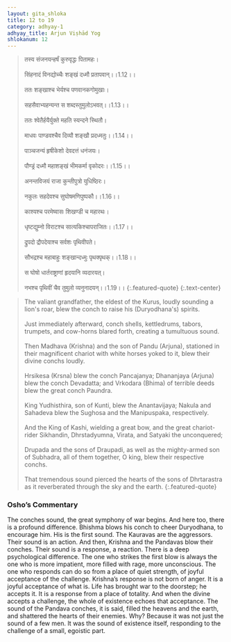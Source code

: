 ```yaml
---
layout: gita_shloka
title: 12 to 19
category: adhyay-1
adhyay_title: Arjun Viṣhād Yog
shlokanum: 12
---
```


> तस्य संजनयन्हर्षं कुरुवृद्धः पितामहः।<br><br>सिंहनादं विनद्योच्चैः शङ्खं दध्मौ प्रतापवान्।।1.12।।<br><br>ततः शङ्खाश्च भेर्यश्च पणवानकगोमुखाः।<br><br>सहसैवाभ्यहन्यन्त स शब्दस्तुमुलोऽभवत्।।1.13।।<br><br>ततः श्वेतैर्हयैर्युक्ते महति स्यन्दने स्थितौ।<br><br>माधवः पाण्डवश्चैव दिव्यौ शङ्खौ प्रदध्मतुः।।1.14।।<br><br>पाञ्चजन्यं हृषीकेशो देवदत्तं धनंजयः।<br><br>पौण्ड्रं दध्मौ महाशङ्खं भीमकर्मा वृकोदरः।।1.15।।<br><br>अनन्तविजयं राजा कुन्तीपुत्रो युधिष्ठिरः।<br><br>नकुलः सहदेवश्च सुघोषमणिपुष्पकौ।।1.16।।<br><br>काश्यश्च परमेष्वासः शिखण्डी च महारथः।<br><br>धृष्टद्युम्नो विराटश्च सात्यकिश्चापराजितः।।1.17।।<br><br>द्रुपदो द्रौपदेयाश्च सर्वशः पृथिवीपते।<br><br>सौभद्रश्च महाबाहुः शङ्खान्दध्मुः पृथक्पृथक्।।1.18।।<br><br>स घोषो धार्तराष्ट्राणां हृदयानि व्यदारयत्।<br><br>नभश्च पृथिवीं चैव तुमुलो व्यनुनादयन्।।1.19।।
{:.featured-quote} 
{:.text-center}

> The valiant grandfather, the eldest of the Kurus, loudly sounding a lion's roar, blew the conch to raise his (Duryodhana's) spirits.<br><br>Just immediately afterward, conch shells, kettledrums, tabors, trumpets, and cow-horns blared forth, creating a tumultuous sound.<br><br>Then Madhava (Krishna) and the son of Pandu (Arjuna), stationed in their magnificent chariot with white horses yoked to it, blew their divine conchs loudly.<br><br>Hrsikesa (Krsna) blew the conch Pancajanya; Dhananjaya (Arjuna) blew the conch Devadatta; and Vrkodara (Bhima) of terrible deeds blew the great conch Paundra.<br><br>King Yudhisthira, son of Kunti, blew the Anantavijaya; Nakula and Sahadeva blew the Sughosa and the Manipuspaka, respectively.<br><br>And the King of Kashi, wielding a great bow, and the great chariot-rider Sikhandin, Dhrstadyumna, Virata, and Satyaki the unconquered;<br><br>Drupada and the sons of Draupadi, as well as the mighty-armed son of Subhadra, all of them together, O king, blew their respective conchs.<br><br>That tremendous sound pierced the hearts of the sons of Dhrtarastra as it reverberated through the sky and the earth.
{:.featured-quote}

### Osho’s Commentary
The conches sound, the great symphony of war begins. And here too, there is a profound difference. Bhishma blows his conch to cheer Duryodhana, to encourage him. His is the first sound. The Kauravas are the aggressors. Their sound is an action.
And then, Krishna and the Pandavas blow their conches. Their sound is a response, a reaction. There is a deep psychological difference. The one who strikes the first blow is always the one who is more impatient, more filled with rage, more unconscious. The one who responds can do so from a place of quiet strength, of joyful acceptance of the challenge.
Krishna’s response is not born of anger. It is a joyful acceptance of what is. Life has brought war to the doorstep; he accepts it. It is a response from a place of totality. And when the divine accepts a challenge, the whole of existence echoes that acceptance. The sound of the Pandava conches, it is said, filled the heavens and the earth, and shattered the hearts of their enemies. Why? Because it was not just the sound of a few men. It was the sound of existence itself, responding to the challenge of a small, egoistic part.
